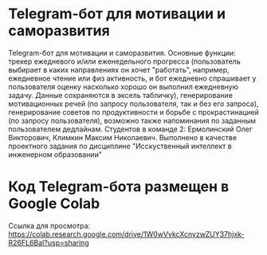 # Telegram-бот для мотивации и саморазвития
Telegram-бот для мотивации и саморазвития. Основные функции: трекер ежедневого и/или еженедельного прогресса (пользователь выбирает в каких направлениях он хочет "работать", например, ежедневное чтение или физ активность, и бот ежедневно спрашивает у пользователя оценку насколько хорошо он выполнил ежедневную задачу. Данные сохраняются в эксель табличку), генерирование мотивационных речей (по запросу пользователя, так и без его запроса), генерирование советов по продуктивности и борьбе с прокрастинацией (по запросу пользователя), возможно также напоминания по заданным пользователем дедлайнам.
Студентов в команде 2: Ермолинский Олег Викторович, Климкин Максим Николаевич.
Выполнено в качестве проектного задания по дисциплине "Исскуственный интеллект в инженерном образовании"

# Код Telegram-бота размещен в Google Colab
Ссылка для просмотра: https://colab.research.google.com/drive/1W0wVvkcXcnyzwZUY37hjxk-R26FL6BaI?usp=sharing
